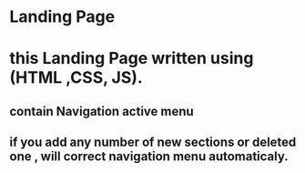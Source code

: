 # Landing Page 
# this Landing Page written using (HTML ,CSS, JS).
## contain Navigation active menu 
## if you add any number of new sections or deleted one , will correct navigation menu automaticaly.


